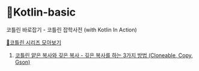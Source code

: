 # 👶Kotlin-basic
코틀린 바로잡기 - 코틀린 잡학사전 (with Kotlin In Action) 

[🧾코틀린 시리즈 모아보기](https://velog.io/@dddooo9/series/Kotlin)

1. [코틀린 얕은 복사와 깊은 복사 - 깊은 복사를 하는 3가지 방법 (Cloneable, Copy, Gson)](https://velog.io/@dddooo9/Kotlin-%EA%B9%8A%EC%9D%80-%EB%B3%B5%EC%82%ACDeep-Copy-%ED%95%98%EB%8A%94-3%EA%B0%80%EC%A7%80-%EB%B0%A9%EB%B2%95)
